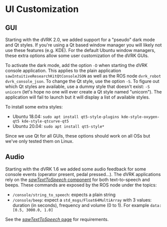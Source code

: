 # UI Customization

## GUI

Starting with the dVRK 2.0, we added support for a "pseudo" dark mode and Qt styles.  If you're using a Qt based window manager you will likely not use these features (e.g. KDE).  For the default Ubuntu window managers, these extra options allow some user customization of the dVRK GUIs.

To activate the dark mode, add the option `-D` when starting the dVRK console application.  This applies to the plain application `sawIntuitiveResearchKitQtConsoleJSON` as well as the ROS node `dvrk_robot dvrk_console_json`.
To change the Qt style, use the option `-S`.  To figure out which Qt styles are available, use a dummy style that doesn't exist: `-S unicorn` (let's hope no one will ever create a Qt style named "unicorn").  The application will fail to launch but it will display a list of available styles.

To install some extra styles:
* Ubuntu 18.04: `sudo apt install qt5-style-plugins kde-style-oxygen-qt5 kde-style-qtcurve-qt5`
* Ubuntu 20.04: `sudo apt install qt5-style*`

Since we use Qt for all GUIs, these options should work on all OSs but we've only tested them on Linux.

## Audio

Starting with the dVRK 1.6 we added some audio feedback for some console events (operator present, pedal pressed...).  The dVRK applications rely on the [*sawTextToSpeech* component](https://github.com/jhu-saw/sawTextToSpeech) for both text-to-speech and beeps.  These commands are exposed by the ROS node under the topics:
* `/console/string_to_speech`: expects a plain string
* `/console/beep`: expect a `std_msgs/Float64MultiArray` with 3 values: duration (in seconds), frequency and volume (0 to 1).   For example `data: [0.5, 3000.0, 1.0]`

See the [*sawTextToSpeech* page](https://github.com/jhu-saw/sawTextToSpeech) for requirements.